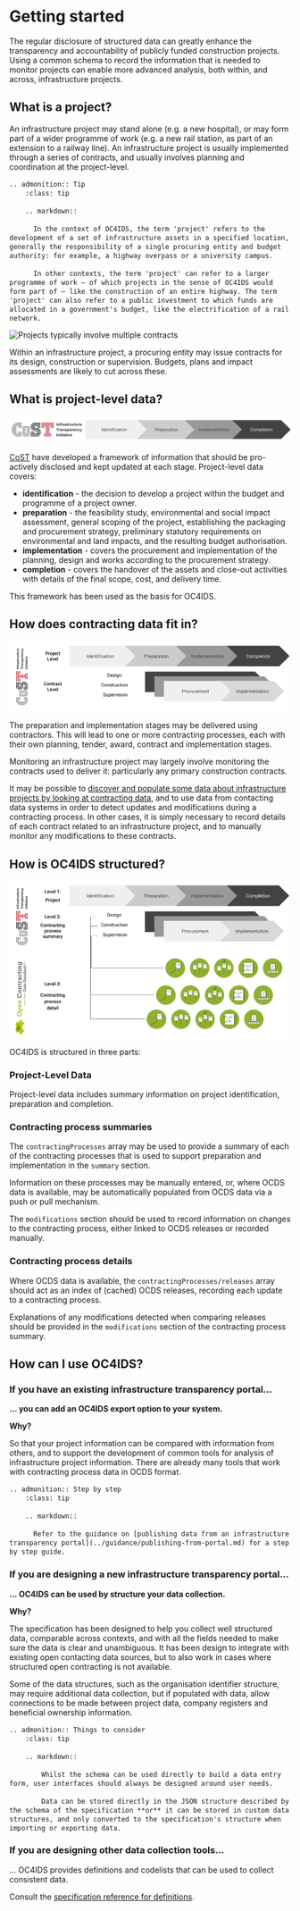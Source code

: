 # Getting started

The regular disclosure of structured data can greatly enhance the transparency and accountability of publicly funded construction projects. Using a common schema to record the information that is needed to monitor projects can enable more advanced analysis, both within, and across, infrastructure projects.

## What is a project?

An infrastructure project may stand alone (e.g. a new hospital), or may form part of a wider programme of work (e.g. a new rail station, as part of an extension to a railway line). An infrastructure project is usually implemented through a series of contracts, and usually involves planning and coordination at the project-level.

```eval_rst
.. admonition:: Tip
    :class: tip

    .. markdown::

      In the context of OC4IDS, the term 'project' refers to the development of a set of infrastructure assets in a specified location, generally the responsibility of a single procuring entity and budget authority: for example, a highway overpass or a university campus.

      In other contexts, the term 'project' can refer to a larger programme of work – of which projects in the sense of OC4IDS would form part of – like the construction of an entire highway. The term 'project' can also refer to a public investment to which funds are allocated in a government's budget, like the electrification of a rail network.

```

![Projects typically involve multiple contracts](../../_static/images/diagram-project-contracting-process.png)

Within an infrastructure project, a procuring entity may issue contracts for its design, construction or supervision. Budgets, plans and impact assessments are likely to cut across these.

## What is project-level data?

![Project-level data covers a number of stages](../../_static/images/diagram-project-phases.png)

[CoST](http://infrastructuretransparency.org/) have developed a framework of information that should be pro-actively disclosed and kept updated at each stage. Project-level data covers:

* **identification** - the decision to develop a project within the budget and programme of a project owner.
* **preparation** - the feasibility study, environmental and social impact assessment, general scoping of the project, establishing the packaging and procurement strategy, preliminary statutory requirements on environmental and land impacts, and the resulting budget authorisation.
* **implementation** - covers the procurement and implementation of the planning, design and works according to the procurement strategy.
* **completion** - covers the handover of the assets and close-out activities with details of the final scope, cost, and delivery time.

This framework has been used as the basis for OC4IDS.

## How does contracting data fit in?

![Design, build and supervision activities may be delivered using contracts](../../_static/images/diagram-project-contract-phases.png)

The preparation and implementation stages may be delivered using contractors. This will lead to one or more contracting processes, each with their own planning, tender, award, contract and implementation stages.

Monitoring an infrastructure project may largely involve monitoring the contracts used to deliver it: particularly any primary construction contracts.

It may be possible to [discover and populate some data about infrastructure projects by looking at contracting data](../../guidance/contracts-to-projects.md), and to use data from contacting data systems in order to detect updates and modifications during a contracting process. In other cases, it is simply necessary to record details of each contract related to an infrastructure project, and to manually monitor any modifications to these contracts.

## How is OC4IDS structured?

![OC4IDS is structured in three parts](../../_static/images/diagram-project-level-data-spec.png)

OC4IDS is structured in three parts:

### Project-Level Data

Project-level data includes summary information on project identification, preparation and completion.

### Contracting process summaries

The `contractingProcesses` array may be used to provide a summary of each of the contracting processes that is used to support preparation and implementation in the `summary` section.

Information on these processes may be manually entered, or, where OCDS data is available, may be automatically populated from OCDS data via a push or pull mechanism.

The `modifications` section should be used to record information on changes to the contracting process, either linked to OCDS releases or recorded manually.

### Contracting process details

Where OCDS data is available, the `contractingProcesses/releases` array should act as an index of (cached) OCDS releases, recording each update to a contracting process.

Explanations of any modifications detected when comparing releases should be provided in the `modifications` section of the contracting process summary.

## How can I use OC4IDS?

### If you have an existing infrastructure transparency portal...

**... you can add an OC4IDS export option to your system.**

**Why?**

So that your project information can be compared with information from others, and to support the development of common tools for analysis of infrastructure project information. There are already many tools that work with contracting process data in OCDS format.

```eval_rst
.. admonition:: Step by step
    :class: tip

    .. markdown::

      Refer to the guidance on [publishing data from an infrastructure transparency portal](../guidance/publishing-from-portal.md) for a step by step guide.

```

### If you are designing a new infrastructure transparency portal...

**... OC4IDS can be used by structure your data collection.**

**Why?**

The specification has been designed to help you collect well structured data, comparable across contexts, and with all the fields needed to make sure the data is clear and unambiguous. It has been design to integrate with existing open contacting data sources, but to also work in cases where structured open contracting is not available.

Some of the data structures, such as the organisation identifier structure, may require additional data collection, but if populated with data, allow connections to be made between project data, company registers and beneficial ownership information.

```eval_rst
.. admonition:: Things to consider
    :class: tip

    .. markdown::

        Whilst the schema can be used directly to build a data entry form, user interfaces should always be designed around user needs.

        Data can be stored directly in the JSON structure described by the schema of the specification **or** it can be stored in custom data structures, and only converted to the specification's structure when importing or exporting data.

```
### If you are designing other data collection tools...

... OC4IDS provides definitions and codelists that can be used to collect consistent data.

Consult the [specification reference for definitions](reference.md).
